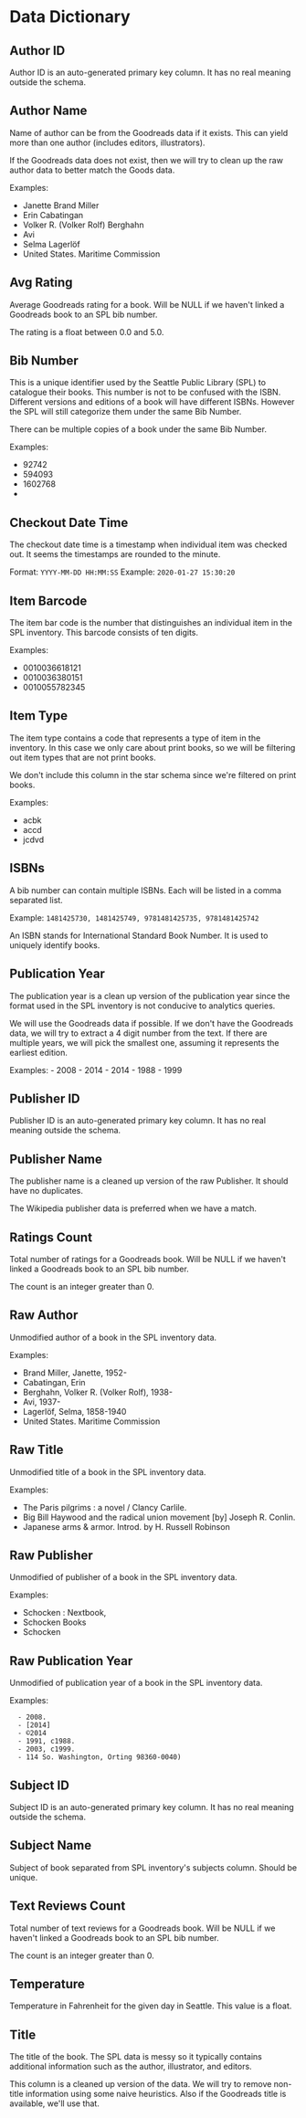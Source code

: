 # Data Dictionary

## Author ID
Author ID is an auto-generated primary key column. It has no real meaning outside the schema.

## Author Name
Name of author can be from the Goodreads data if it exists. This can yield more than one author (includes editors, illustrators).

If the  Goodreads data does not exist, then we will try to clean up the raw author data to better match the Goods data.

Examples:

- Janette Brand Miller
- Erin Cabatingan
- Volker R. (Volker Rolf) Berghahn
- Avi
- Selma Lagerlöf
- United States. Maritime Commission

## Avg  Rating
Average Goodreads rating for a book. Will be NULL if we haven't linked a Goodreads book to an SPL bib number.

The rating is a float between 0.0 and 5.0.

## Bib Number
This is a unique identifier used by the Seattle Public Library (SPL) to catalogue their books. This number is not to be confused with the ISBN. Different versions and editions of a book will have different ISBNs. However the SPL will still categorize them under the same Bib Number.

There can be multiple copies of a book under the same Bib Number.

Examples:

- 92742
- 594093
- 1602768
-
## Checkout Date Time
The checkout date time is a timestamp when individual item was checked out. It seems the timestamps are rounded to the minute.

Format: `YYYY-MM-DD HH:MM:SS`
Example: `2020-01-27 15:30:20`

## Item Barcode
The item bar code is the number that distinguishes an individual item in the SPL inventory. This barcode consists of ten digits.

Examples:

- 0010036618121
- 0010036380151
- 0010055782345

## Item Type
The item type contains a code that represents a type of item in the inventory. In this case we only care about print books, so we will be filtering out item types that are not print books.

We don't include this column in the star schema since we're filtered on print books.

Examples:

- acbk
- accd
- jcdvd

## ISBNs
A bib number can contain multiple ISBNs. Each will be listed in a comma separated list.

Example: `1481425730, 1481425749, 9781481425735, 9781481425742`

An ISBN stands for International Standard Book Number. It is used to uniquely identify books.

## Publication Year
The publication year is a clean up version of the publication year since the format used in the SPL inventory is not conducive to analytics queries.

We will use the Goodreads data if possible. If we don't have the Goodreads data, we will try to extract a 4 digit number from the text. If there are multiple years, we will pick the smallest one, assuming it represents the earliest edition.

Examples:
      - 2008
      - 2014
      - 2014
      - 1988
      - 1999

## Publisher ID
Publisher ID is an auto-generated primary key column. It has no real meaning outside the schema.

## Publisher Name
The publisher name is a cleaned up version of the raw Publisher. It should have no duplicates.

The Wikipedia publisher data is preferred when we have a match.

## Ratings Count
Total number of ratings for a Goodreads book. Will be NULL if we haven't linked a Goodreads book to an SPL bib number.

The count is an integer greater than 0.

## Raw Author
Unmodified author of a book in the SPL inventory data.

Examples:

- Brand Miller, Janette, 1952-
- Cabatingan, Erin
- Berghahn, Volker R. (Volker Rolf), 1938-
- Avi, 1937-
- Lagerlöf, Selma, 1858-1940
- United States. Maritime Commission

## Raw Title
Unmodified title of a book in the SPL inventory data.

Examples:

- The Paris pilgrims : a novel / Clancy Carlile.
- Big Bill Haywood and the radical union movement [by] Joseph R. Conlin.
- Japanese arms & armor. Introd. by H. Russell Robinson

## Raw Publisher
Unmodified of publisher of a book in the SPL inventory data.

Examples:

- Schocken : Nextbook,
- Schocken Books
- Schocken

## Raw Publication Year
Unmodified of publication year of a book in the SPL inventory data.

Examples:

      - 2008.
      - [2014]
      - ©2014
      - 1991, c1988.
      - 2003, c1999.
      - 114 So. Washington, Orting 98360-0040)

## Subject ID
Subject ID is an auto-generated primary key column. It has no real meaning outside the schema.

## Subject Name
Subject of book separated from SPL inventory's subjects column. Should be unique.

## Text Reviews Count
Total number of text reviews for a Goodreads book. Will be NULL if we haven't linked a Goodreads book to an SPL bib number.

The count is an integer greater than 0.

## Temperature
Temperature in Fahrenheit for the given day in Seattle. This value is a float.

## Title
The title of the book. The SPL data is messy so it typically contains additional information such as the author, illustrator, and editors.

This column is a cleaned up version of the data. We will try to remove non-title information using some naive heuristics. Also if the Goodreads title is available, we'll use that.
